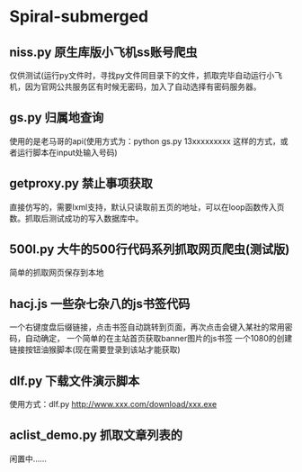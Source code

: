 # Spiral-submerged

## niss.py 原生库版小飞机ss账号爬虫
仅供测试(运行py文件时，寻找py文件同目录下的文件，抓取完毕自动运行小飞机，因为官网公共服务区有时候无密码，加入了自动选择有密码服务器。


## gs.py 归属地查询
使用的是老马哥的api(使用方式为：python gs.py 13xxxxxxxxx 这样的方式，或者运行脚本在input处输入号码)

## getproxy.py 禁止事项获取
直接仿写的，需要lxml支持，默认只读取前五页的地址，可以在loop函数传入页数。抓取后测试成功的写入数据库中。

## 500l.py 大牛的500行代码系列抓取网页爬虫(测试版)
简单的抓取网页保存到本地

## hacj.js 一些杂七杂八的js书签代码
一个右键度盘后缀链接，点击书签自动跳转到页面，再次点击会键入某社的常用密码，自动确定，
一个简单的在主站首页获取banner图片的js书签
一个1080的创建链接按钮油猴脚本(现在需要登录到该站才能获取)

## dlf.py 下载文件演示脚本
使用方式：dlf.py http://www.xxx.com/download/xxx.exe

## aclist_demo.py 抓取文章列表的
闲置中……
